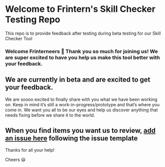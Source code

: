 # Welcome to Frintern's Skill Checker Testing Repo
This repo is to provide feedback after testing during beta testing for our Skill Checker Tool

### Welcome Frinterneers :wave: Thank you so much for joining us! We are super excited to have you help us make this tool better with your feedback.

## We are currently in beta and are excited to get your feedback.

We are soooo excited to finally share with you what we have been working on. Keep in mind it’s still a work-in-progress/prototype and that’s where you come in. We want you all to be our eyes and help us discover anything that needs fixing before we share it to the world.

## When you find items you want us to review, [add an issue here](https://github.com/frintern/skill-checker-testing/issues/new) following the issue template

Thanks for all your help!

Cheers :smiley:
